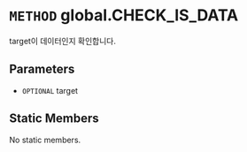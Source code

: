 # `METHOD` global.CHECK_IS_DATA
target이 데이터인지 확인합니다.

## Parameters
* `OPTIONAL` target 

## Static Members
No static members.
